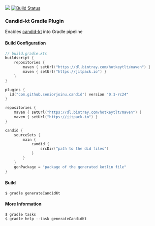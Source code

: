[![](https://jitci.com/gh/seniorjoinu/candid-kt-gradle-plugin/svg)](https://jitci.com/gh/seniorjoinu/candid-kt-gradle-plugin)
[![Build Status](https://travis-ci.org/tglaeser/candid-kt-gradle-plugin.svg?branch=master)](https://travis-ci.org/tglaeser/candid-kt-gradle-plugin)

### Candid-kt Gradle Plugin
Enables [candid-kt](https://github.com/seniorjoinu/candid-kt) into Gradle pipeline 

#### Build Configuration
```kotlin
// build.gradle.kts
buildscript {
    repositories {
        maven { setUrl("https://dl.bintray.com/hotkeytlt/maven") }
        maven { setUrl("https://jitpack.io") }
    }
}

plugins {
  id("com.github.seniorjoinu.candid") version "0.1-rc24"
}

repositories {
    maven { setUrl("https://dl.bintray.com/hotkeytlt/maven") }
    maven { setUrl("https://jitpack.io") }
}

candid {
    sourceSets {
        main {
            candid {
                srcDir("path to the did files")
            }
        }
    }
    genPackage = "package of the generated kotlin file"
}
```

#### Build
```
$ gradle generateCandidKt
```

#### More Information
```
$ gradle tasks
$ gradle help --task generateCandidKt
```
